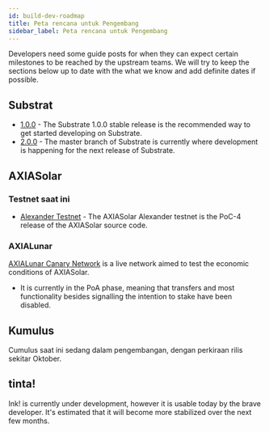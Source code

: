 ```yaml
---
id: build-dev-roadmap
title: Peta rencana untuk Pengembang
sidebar_label: Peta rencana untuk Pengembang
---
```


Developers need some guide posts for when they can expect certain milestones to be reached by the upstream teams. We will try to keep the sections below up to date with the what we know and add definite dates if possible.

## Substrat

- [1.0.0](https://github.com/paritytech/substrate/tree/v1.0) - The Substrate 1.0.0 stable release is the recommended way to get started developing on Substrate.
- [2.0.0](https://github.com/paritytech/substrate) - The master branch of Substrate is currently where development is happening for the next release of Substrate.

## AXIASolar

### Testnet saat ini

- [Alexander Testnet](https://github.com/paritytech/axiasolar#install-poc-4-on-alexander-testnet) - The AXIASolar Alexander testnet is the PoC-4 release of the AXIASolar source code.

### AXIALunar

[AXIALunar Canary Network](https://github.com/paritytech/axiasolar#22-install-axialunar-canary-network) is a live network aimed to test the economic conditions of AXIASolar.

- It is currently in the PoA phase, meaning that transfers and most functionality besides signalling the intention to stake have been disabled.

## Kumulus

Cumulus saat ini sedang dalam pengembangan, dengan perkiraan rilis sekitar Oktober.

## tinta!

Ink! is currently under development, however it is usable today by the brave developer. It's estimated that it will become more stabilized over the next few months.
